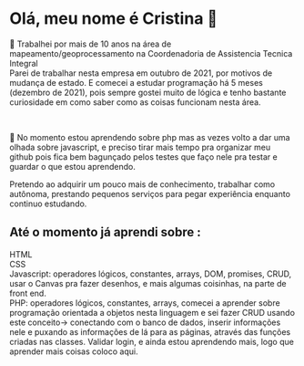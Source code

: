 <h1>Olá, meu nome é Cristina  👋 </h1>


 <p>🔭 Trabalhei por mais de 10 anos na área de mapeamento/geoprocessamento na Coordenadoria de Assistencia Tecnica Integral<br>
 Parei de trabalhar nesta empresa em outubro de 2021, por motivos de mudança de estado. E comecei a estudar programação há 5 meses (dezembro de 2021),
 pois sempre gostei muito de lógica e tenho bastante curiosidade em como saber como as coisas funcionam nesta área. </p> <br>

<p>🌱 No momento estou aprendendo sobre php mas as vezes volto a dar uma olhada sobre javascript, e preciso tirar mais tempo pra organizar meu github pois fica bem bagunçado pelos testes que faço nele pra testar e guardar o que estou aprendendo.</p>
Pretendo ao adquirir um pouco mais de conhecimento, trabalhar como autônoma, prestando pequenos serviços para pegar experiência enquanto continuo estudando.<br>

<h2>Até o momento já aprendi sobre :</h2>

HTML<br>
CSS<br>
Javascript: operadores lógicos, constantes, arrays, DOM, promises, CRUD, usar o Canvas pra fazer desenhos, e mais algumas coisinhas, na parte de front end.<br>
PHP: operadores lógicos, constantes, arrays, comecei a aprender sobre programação orientada a objetos nesta linguagem e sei fazer CRUD usando este conceito-> conectando com o banco de dados, inserir informações nele e puxando as informações de lá para as páginas, através das funções criadas nas classes. Validar login, e ainda estou aprendendo mais, logo que aprender mais coisas coloco aqui. <br>




